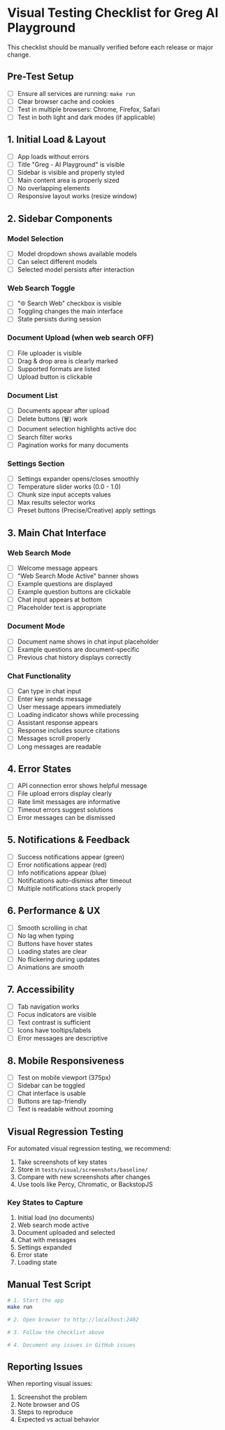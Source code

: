 # Visual Testing Checklist for Greg AI Playground

This checklist should be manually verified before each release or major change.

## Pre-Test Setup

- [ ] Ensure all services are running: `make run`
- [ ] Clear browser cache and cookies
- [ ] Test in multiple browsers: Chrome, Firefox, Safari
- [ ] Test in both light and dark modes (if applicable)

## 1. Initial Load & Layout

- [ ] App loads without errors
- [ ] Title "Greg - AI Playground" is visible
- [ ] Sidebar is visible and properly styled
- [ ] Main content area is properly sized
- [ ] No overlapping elements
- [ ] Responsive layout works (resize window)

## 2. Sidebar Components

### Model Selection

- [ ] Model dropdown shows available models
- [ ] Can select different models
- [ ] Selected model persists after interaction

### Web Search Toggle

- [ ] "🌐 Search Web" checkbox is visible
- [ ] Toggling changes the main interface
- [ ] State persists during session

### Document Upload (when web search OFF)

- [ ] File uploader is visible
- [ ] Drag & drop area is clearly marked
- [ ] Supported formats are listed
- [ ] Upload button is clickable

### Document List

- [ ] Documents appear after upload
- [ ] Delete buttons (🗑️) work
- [ ] Document selection highlights active doc
- [ ] Search filter works
- [ ] Pagination works for many documents

### Settings Section

- [ ] Settings expander opens/closes smoothly
- [ ] Temperature slider works (0.0 - 1.0)
- [ ] Chunk size input accepts values
- [ ] Max results selector works
- [ ] Preset buttons (Precise/Creative) apply settings

## 3. Main Chat Interface

### Web Search Mode

- [ ] Welcome message appears
- [ ] "Web Search Mode Active" banner shows
- [ ] Example questions are displayed
- [ ] Example question buttons are clickable
- [ ] Chat input appears at bottom
- [ ] Placeholder text is appropriate

### Document Mode

- [ ] Document name shows in chat input placeholder
- [ ] Example questions are document-specific
- [ ] Previous chat history displays correctly

### Chat Functionality

- [ ] Can type in chat input
- [ ] Enter key sends message
- [ ] User message appears immediately
- [ ] Loading indicator shows while processing
- [ ] Assistant response appears
- [ ] Response includes source citations
- [ ] Messages scroll properly
- [ ] Long messages are readable

## 4. Error States

- [ ] API connection error shows helpful message
- [ ] File upload errors display clearly
- [ ] Rate limit messages are informative
- [ ] Timeout errors suggest solutions
- [ ] Error messages can be dismissed

## 5. Notifications & Feedback

- [ ] Success notifications appear (green)
- [ ] Error notifications appear (red)
- [ ] Info notifications appear (blue)
- [ ] Notifications auto-dismiss after timeout
- [ ] Multiple notifications stack properly

## 6. Performance & UX

- [ ] Smooth scrolling in chat
- [ ] No lag when typing
- [ ] Buttons have hover states
- [ ] Loading states are clear
- [ ] No flickering during updates
- [ ] Animations are smooth

## 7. Accessibility

- [ ] Tab navigation works
- [ ] Focus indicators are visible
- [ ] Text contrast is sufficient
- [ ] Icons have tooltips/labels
- [ ] Error messages are descriptive

## 8. Mobile Responsiveness

- [ ] Test on mobile viewport (375px)
- [ ] Sidebar can be toggled
- [ ] Chat interface is usable
- [ ] Buttons are tap-friendly
- [ ] Text is readable without zooming

## Visual Regression Testing

For automated visual regression testing, we recommend:

1. Take screenshots of key states
2. Store in `tests/visual/screenshots/baseline/`
3. Compare with new screenshots after changes
4. Use tools like Percy, Chromatic, or BackstopJS

### Key States to Capture

1. Initial load (no documents)
2. Web search mode active
3. Document uploaded and selected
4. Chat with messages
5. Settings expanded
6. Error state
7. Loading state

## Manual Test Script

```bash
# 1. Start the app
make run

# 2. Open browser to http://localhost:2402

# 3. Follow the checklist above

# 4. Document any issues in GitHub issues
```

## Reporting Issues

When reporting visual issues:

1. Screenshot the problem
2. Note browser and OS
3. Steps to reproduce
4. Expected vs actual behavior
